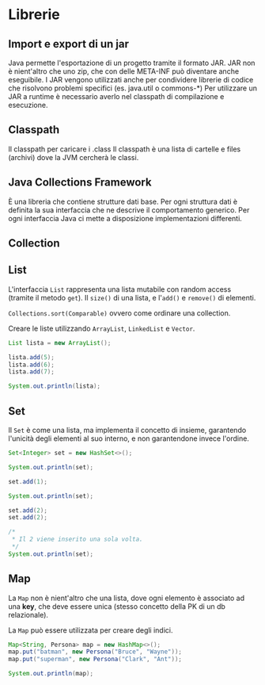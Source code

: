 Librerie
========
Import e export di un jar
-------------------------
Java permette l'esportazione di un progetto tramite il formato JAR.
JAR non è nient'altro che uno zip, che con delle META-INF può diventare anche eseguibile.
I JAR vengono utilizzati anche per condividere librerie di codice che risolvono problemi specifici (es. java.util o commons-\*)
Per utilizzare un JAR a runtime è necessario averlo nel classpath di compilazione e esecuzione.

Classpath
---------
Il classpath per caricare i .class
Il classpath è una lista di cartelle e files (archivi) dove la JVM cercherà le classi.

Java Collections Framework
----------------
È una libreria che contiene strutture dati base.
Per ogni struttura dati è definita la sua interfaccia che ne descrive il comportamento generico.
Per ogni interfaccia Java ci mette a disposizione implementazioni differenti.

Collection
----------

List
----
L'interfaccia `List` rappresenta una lista mutabile con random access (tramite il metodo `get`).
Il `size()` di una lista, e l'`add()` e `remove()` di elementi.

`Collections.sort(Comparable)` ovvero come ordinare una collection.

Creare le liste utilizzando `ArrayList`, `LinkedList` e `Vector`.

```java
List lista = new ArrayList();

lista.add(5);
lista.add(6);
lista.add(7);

System.out.println(lista);
```

Set
---
Il `Set` è come una lista, ma implementa il concetto di insieme, garantendo l'unicità degli elementi al suo interno, e non garantendone invece l'ordine.

```java
Set<Integer> set = new HashSet<>();

System.out.println(set);

set.add(1);

System.out.println(set);

set.add(2);
set.add(2);

/*
 * Il 2 viene inserito una sola volta.
 */
System.out.println(set);
```

Map
---
La `Map` non è nient'altro che una lista, dove ogni elemento è associato ad una **key**, che deve essere unica (stesso concetto della PK di un db relazionale).

La `Map` può essere utilizzata per creare degli indici.

```java
Map<String, Persona> map = new HashMap<>();
map.put("batman", new Persona("Bruce", "Wayne"));
map.put("superman", new Persona("Clark", "Ant"));

System.out.println(map);
```
